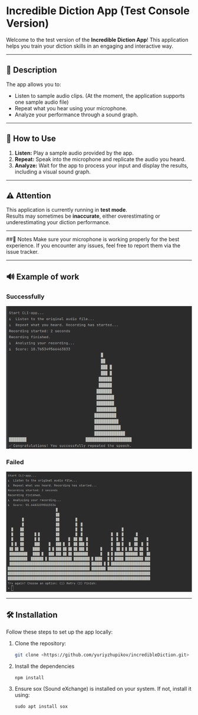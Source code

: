 # Incredible Diction App (Test Console Version)

Welcome to the test version of the **Incredible Diction App**! This application helps you train your diction skills in an engaging and interactive way.

---

## 📄 Description
The app allows you to:
- Listen to sample audio clips. (At the moment, the application supports one sample audio file)
- Repeat what you hear using your microphone.
- Analyze your performance through a sound graph.

---

## 🚀 How to Use
1. **Listen:** Play a sample audio provided by the app.
2. **Repeat:** Speak into the microphone and replicate the audio you heard.
3. **Analyze:** Wait for the app to process your input and display the results, including a visual sound graph.

---

## ⚠️ Attention
This application is currently running in **test mode**.  
Results may sometimes be **inaccurate**, either overestimating or underestimating your diction performance.

---

##📝 Notes
Make sure your microphone is working properly for the best experience.
If you encounter any issues, feel free to report them via the issue tracker.

---

## 🔊 Example of work
### Successfully
![](uploads/successfully.png)

### Failed
![](uploads/failed.png)

---

## 🛠️ Installation
Follow these steps to set up the app locally:

1. Clone the repository:
   ```bash
   git clone <https://github.com/yuriyzhupikov/incredibleDiction.git>
2. Install the dependencies
    ```
   npm install
3. Ensure sox (Sound eXchange) is installed on your system. If not, install it using:
    ```
    sudo apt install sox
